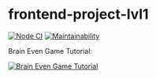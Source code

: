 # frontend-project-lvl1

[![Node CI](https://github.com/aemelianovich/frontend-project-lvl1/workflows/Node%20CI/badge.svg)](https://github.com/aemelianovich/frontend-project-lvl1/actions)
[![Maintainability](https://api.codeclimate.com/v1/badges/a99a88d28ad37a79dbf6/maintainability)](https://codeclimate.com/github/aemelianovich/frontend-project-lvl1)




Brain Even Game Tutorial:

[![Brain Even Game Tutorial](https://asciinema.org/a/5HMxIYQQ6LDJ93PB73qU9Uv2F.svg)](https://asciinema.org/a/5HMxIYQQ6LDJ93PB73qU9Uv2F?autoplay=1&speed=2)
